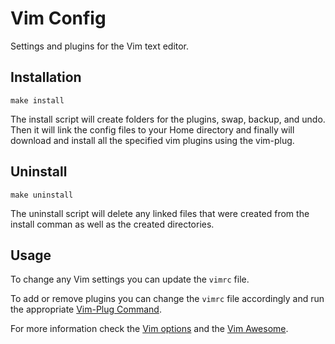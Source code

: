 # Vim Config
Settings and plugins for the Vim text editor.

## Installation
`make install`

The install script will create folders for the plugins, swap, backup, and undo. Then it will link the config files to your Home directory and finally will download and install all the specified vim plugins using the vim-plug.

## Uninstall
`make uninstall`

The uninstall script will delete any linked files that were created from the install comman as well as the created directories.

## Usage
To change any Vim settings you can update the `vimrc` file. 

To add or remove plugins you can change the `vimrc` file accordingly and run the appropriate [Vim-Plug Command](https://github.com/junegunn/vim-plug#commands).

For more information check the [Vim options](http://vimdoc.sourceforge.net/htmldoc/options.html) and the [Vim Awesome](https://vimawesome.com/).